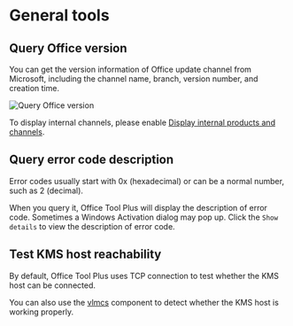 # General tools

## Query Office version

You can get the version information of Office update channel from Microsoft, including the channel name, branch, version number, and creation time.

![Query Office version](/images/en-us/toolbox/query-office-update-channel.png)

To display internal channels, please enable [Display internal products and channels](/usage/settings.md#display-internal-products-and-channels).

## Query error code description

Error codes usually start with 0x (hexadecimal) or can be a normal number, such as 2 (decimal).

When you query it, Office Tool Plus will display the description of error code. Sometimes a Windows Activation dialog may pop up. Click the `Show details` to view the description of error code.

## Test KMS host reachability

By default, Office Tool Plus uses TCP connection to test whether the KMS host can be connected.

You can also use the [vlmcs](https://download.coolhub.top/Extensions/Components/) component to detect whether the KMS host is working properly.
